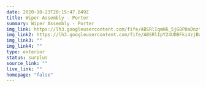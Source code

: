 ```yaml
---
date: 2020-10-23T20:15:47.849Z
title: Wiper Assembly - Porter
summary: Wiper Assembly - Porter
img_link: https://lh3.googleusercontent.com/fife/ABSRlIqmH6_5jG8P0aDnztkkdsO4Sifac5xCKGr3C34CgPaolcoACNpMJ3qACXo0r6wVG1FROn0S8ro5LszVJF49lLx_FAO2vH1bF7WK3lEVs9VWRv1X7Mu32l-vJ5qjitxujoCaz4EhDIo2Qkvs5IGbSjsGwN3OkzjR7LKl-cgGeFelGQPwYjW0EtA_4g_KaJ0auD9hQgZnOmytTTPRFf9Ur9aQhsaw1QUl1Rr5sslIiUxejhkjSjLtThAl3AP2ieCHJ4oBCdV3vbRS7e23cQ-iuk1SZXeHIuIat17AFigTOfZtmaanxIM1XlBt4OznuQMvnm027iw-yQErn4oUKpF4gbuxEtHb73mwDzjGRdidxcqyHY--kXtC1G_nPCawOEuQZj6HLvV3Wzcqd9L1uA8cQixyBKyVDVcaPrcS1nG3S621EOSJkcppZ7x7NLcwgdZrRdSaRMAZwXbuK3D4jVZZdU_Zs9dyD6s_AvE-NtnPTtqoGROHfoZy0mQaC9gztGL4O7nKSYwDcIVCDbEwUwh4DavNcjOFjwjSHjA5tU_FKCi8sUi4SR8esD1gcstSpRNi6PIxFYS7B4NqDtxrOs7sP1EP5kSA4xQr7KE1XUIPKY-87mozRBEEQvs5dQWeuxo0gg4hsafuPObDMtQjcBZblV453GQDDYRLcKRVF2z-9fxrUPhaHcY-ubztmQfz0KkIkg7eXF8OuhXJXq9cUQuK8kE6P72JVL6-uQ=w656-h666-ft
img_link2: https://lh3.googleusercontent.com/fife/ABSRlIpY24UDBFki4zjBWZkmrnAGbv8om-MUgOC07uhr7gPFZg63JpZVzmUnwNJGDNF8OSVEXASr7U6OjONhRWSwQeb-cbykJUcGR7KhQeQ8KEPwfqybNcWrS2e_QRNucWQkV7JEwnxll-X9UVGKATrhpMn0gQTAT-hCCLvsggJsBV6qsOxMbiUoSN2BU2XOYZi9_p4Jk5vSFjt3ztvc9QMMski36vazipfthm-K50poKxiyJd37y3-o0QRuVWlQjBG_Nh4DX53ndbk-P8iuLtEVPqeJZiMFgpvZzKI7j_n7Hz3JS24ZhmV61bBWM1H9ZrS_BAU3xyTY5ncdUMNKceXgid-40rlc-qAhhe9w6_4CQpafZIkvrWUEkP8KutQaKMdKFLr35c1rpCsEveX1l3BJcBhGjgJddAc3lXqw3trLBWtKy6cTXZ9t8cgdaKyozSF1ve0m7akpIEzEtEv8yKuHFP7UzXVw2twbRYXg81gcCOQETnc83lUp_LEvMRmNnWuHuY1chO4jNbSHcAZxzyf9PTYIzvnAricehanzC8cmOCiYB1IJbWlGB2FKxtGfUQOIOy3S5renZ2ZUr8Zl1jVSmW5ifgl_2spgR7tik9RrkryfT2W2khip1HOWdH4Kb7N58B_W7IAu00hw_ePReEsvGihXUFknQBYWANshBsx9HdI6LmjICepyP-d22EOnxJwnJC2O1j9YY9njj-jZfOCSuMyEzkORpR7rQg=w656-h666-ft
img_link3: ""
img_link4: ""
type: exterior
status: surplus
source_link: ""
live_link: ""
homepage: "false"
---
```

